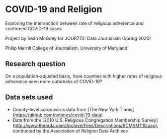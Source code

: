 # COVID-19 and Religion
Exploring the intersection between rate of religious adherence and confirmed COVID-19 cases

Project by Sean McGoey for JOUR772: Data Journalism (Spring 2020)

Philip Merrill College of Journalism, University of Maryland

## Research question
On a population-adjusted basis, have counties with higher rates of religious adherence seen more outbreaks of COVID-19?

## Data sets used
* County-level coronavirus data from [The New York Times] (https://github.com/nytimes/covid-19-data)
* Data from the [2010 U.S. Religious Congregation Membership Survey] (http://www.thearda.com/Archive/Files/Descriptions/RCMSMT10.asp), conducted by the Association of Religion Data Archives
